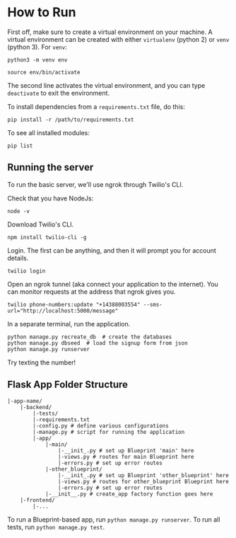 # How to Run

First off, make sure to create a virtual environment on your machine. A virtual environment can be created with either `virtualenv` (python 2) or `venv` (python 3). For `venv`:

```
python3 -m venv env

source env/bin/activate
```

The second line activates the virtual environment, and you can type `deactivate` to exit the environment.

To install dependencies from a `requirements.txt` file, do this:

```
pip install -r /path/to/requirements.txt
```

To see all installed modules:

```
pip list
```

## Running the server

To run the basic server, we'll use ngrok through Twilio's CLI.

Check that you have NodeJs:
```
node -v
```

Download Twilio's CLI.
```
npm install twilio-cli -g
```

Login. The first can be anything, and then it will prompt you for account details.
```
twilio login
```

Open an ngrok tunnel (aka connect your application to the internet). You can monitor requests at the address that ngrok gives you.
```
twilio phone-numbers:update "+14388003554" --sms-url="http://localhost:5000/message"
```

In a separate terminal, run the application.
```
python manage.py recreate_db  # create the databases
python manage.py dbseed  # load the signup form from json
python manage.py runserver
```

Try texting the number!


## Flask App Folder Structure

```
|-app-name/
	|-backend/
		|-tests/
		|-requirements.txt
		|-config.py # define various configurations
		|-manage.py # script for running the application
		|-app/
			|-main/
				|-__init_.py # set up Blueprint 'main' here
				|-views.py # routes for main Blueprint here
				|-errors.py # set up error routes
			|-other_blueprint/
				|-__init_.py # set up Blueprint 'other_blueprint' here
				|-views.py # routes for other_blueprint Blueprint here
				|-errors.py # set up error routes
			|-__init__.py # create_app factory function goes here
	|-frontend/
		|-...
```

To run a Blueprint-based app, run `python manage.py runserver`. To run all tests, run `python manage.py test`.
